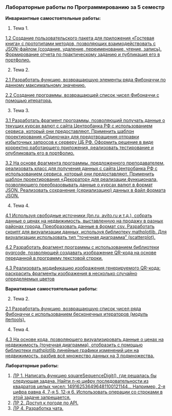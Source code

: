 ### Лабораторные работы по Программированию за 5 семестр

**Инвариантные самостоятельные работы:** 

1. Тема 1. 

[1.2 Создание пользовательского пакета для приложения «Гостевая книга» с прототипами методов, позволяющих взаимодействовать с JSON-файлом (создание, удаление, переименование, чтение, запись). Формирование отчета по практическому заданию и публикация его в портфолио.](https://github.com/sonyadk/python/blob/gh-pages/5%20SEM/%D0%A2%D0%B5%D0%BC%D0%B0%201/%D0%B8%D1%81%D1%801.2.py)

2. Тема 2. 

[2.1 Разработать функцию, возвращающую элементы ряда Фибоначчи по данному максимальному значению.](https://github.com/sonyadk/python/blob/gh-pages/5%20SEM/%D0%A2%D0%B5%D0%BC%D0%B0%202/%D0%B8%D1%81%D1%802.1.py)

[2.2 Создание программы, возвращающей список чисел Фибоначчи с помощью итератора.](https://github.com/sonyadk/python/blob/gh-pages/5%20SEM/%D0%A2%D0%B5%D0%BC%D0%B0%202/%D0%B8%D1%81%D1%802.2.py)

3. Тема 3.

[3.1 Разработать фрагмент программы, позволяющий получать данные о текущих курсах валют с сайта Центробанка РФ с использованием сервиса, который они предоставляют. Применить шаблон проектирования «Одиночка» для предотвращения отправки избыточных запросов к серверу ЦБ РФ. Оформить решение в виде корректно работающего приложения,
реализовать тестирование и опубликовать его в портфолио.](https://github.com/sonyadk/python/blob/gh-pages/5%20SEM/%D0%A2%D0%B5%D0%BC%D0%B0%203/%D0%B8%D1%81%D1%803.1.py)

[3.2 На основе фрагмента программы, предложенного преподавателем, реализовать класс для получения данных с сайта Центробанка РФ с использованием сервиса, который они предоставляют. Применить шаблон проектирования «Декоратор» для реализации функционала, позволяющего преобразовывать данные о курсах валют в формат JSON. Реализовать сохранение (сериализацию) данных в файл формата JSON.](https://github.com/sonyadk/python/blob/gh-pages/5%20SEM/%D0%A2%D0%B5%D0%BC%D0%B0%203/%D0%B8%D1%81%D1%803.2.py)

4. Тема 4.

[4.1 Используя свободные источники (bn.ru, avito.ru и т.д.), собрать данные о ценах на недвижимость, выставленную на продажу в разных районах города. Преобразовать данные в формат csv. Разработать скрипт для визуализации
данных, используя библиотеку mathplotlib. Для визуализации использовать тип “точечная диаграмма” (scatterplot).](https://github.com/sonyadk/python/blob/gh-pages/5%20SEM/%D0%A2%D0%B5%D0%BC%D0%B0%204/%D0%B8%D1%81%D1%804.1.py)

[4.2 Разработать фрагмент программы с использованием библиотеки pyqrcode, позволяющей создавать изображение QR-кода на основе переданной в программу текстовой строки.](https://github.com/sonyadk/python/blob/gh-pages/5%20SEM/%D0%A2%D0%B5%D0%BC%D0%B0%204/%D0%B8%D1%81%D1%804.2.py)

[4.3 Реализовать модификацию изображения генерируемого QR-кода: раскрасить фрагменты изображения в несколько случайно определяемых цветов](https://github.com/sonyadk/python/blob/gh-pages/5%20SEM/%D0%A2%D0%B5%D0%BC%D0%B0%204/%D0%B8%D1%81%D1%804.3.py)

**Вариативные самостоятельные работы:**

2. Тема 2.

[2.1 Разработать функцию, возвращающую список чисел ряда Фибоначчи с использованием бесконечных итераторов (модуль itertools).](https://github.com/sonyadk/python/blob/gh-pages/5%20SEM/%D0%A2%D0%B5%D0%BC%D0%B0%202/%D0%B2%D1%81%D1%802.1.py)

4. Тема 4.

[4.3 На основе кода, позволяющего визуализировать данные о ценах на недвижимость (точечная диаграмма), отобразить с помощью библиотеки mathplotlib линейные графики изменений цен на недвижимость, разбив всё множество данных на 3 подмножества.](https://github.com/sonyadk/python/blob/gh-pages/5%20SEM/%D0%A2%D0%B5%D0%BC%D0%B0%204/%D0%B2%D1%81%D1%804.3.py)

**Лабораторные работы:**

1. [ЛР 1. Написать функцию squareSequenceDigit(), где решалась бы следующая задача. Найти n-ю цифру последовательности из квадратов целых чисел: 149162536496481100121144... Например, 2-я цифра равна 4, 7-я 5, 12-я 6. Использовать операции со строками в этой задаче запрещается.](https://github.com/sonyadk/python/blob/gh-pages/5%20SEM/lr1_squareSequenceDigit.py)
2. [ЛР 2. Доступ к погоде по API.](https://github.com/sonyadk/python/blob/gh-pages/5%20SEM/lr2_API.py)
3. [ЛР 4. Разработка чата.](https://github.com/sonyadk/python/tree/gh-pages/5%20SEM/lr4_iterchat)
